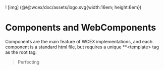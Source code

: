 <!--DESC: {icon:{name:"explore"},id:8} -->

! [img] (@/@wcex/doc/assets/logo.svg{width:16em; height:6em})

# Components and WebComponents

Components are the main feature of WCEX implementations, and each component is a standard html file, but requires a unique **\<template\> tag as the root tag.

> Perfecting
